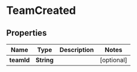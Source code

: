

# TeamCreated


## Properties

| Name | Type | Description | Notes |
|------------ | ------------- | ------------- | -------------|
|**teamId** | **String** |  |  [optional] |



